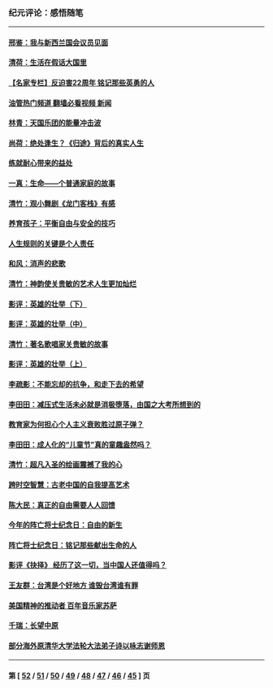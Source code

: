 ### 纪元评论：感悟随笔
---
#### [邢鉴：我与新西兰国会议员见面](../../pages/nsc1035/n13111626.md?07300330) 
#### [清荷：生活在假话大国里](../../pages/nsc1035/n13103916.md?07300330) 
#### [【名家专栏】反迫害22周年 铭记那些英勇的人](../../pages/nsc1035/n13102771.md?07300330) 
#### [油管热门频道 翻墙必看视频 新闻](ok?07300330)
#### [林青：天国乐团的能量冲击波](../../pages/nsc1035/n13099634.md?07300330) 
#### [尚荷：绝处逢生？《归途》背后的真实人生](../../pages/nsc1035/n13099470.md?07300330) 
#### [练就耐心带来的益处](../../pages/nsc1035/n13081876.md?07300330) 
#### [一真：生命——个普通家庭的故事](../../pages/nsc1035/n13075782.md?07300330) 
#### [清竹：观小舞剧《龙门客栈》有感](../../pages/nsc1035/n13069850.md?07300330) 
#### [养育孩子：平衡自由与安全的技巧](../../pages/nsc1035/n13054510.md?07300330) 
#### [人生规则的关键是个人责任](../../pages/nsc1035/n13053252.md?07300330) 
#### [和风：消声的悲歌](../../pages/nsc1035/n13051994.md?07300330) 
#### [清竹：神韵使关贵敏的艺术人生更加灿烂](../../pages/nsc1035/n13038731.md?07300330) 
#### [影评：英雄的壮举（下）](../../pages/nsc1035/n13027438.md?07300330) 
#### [影评：英雄的壮举（中）](../../pages/nsc1035/n13027244.md?07300330) 
#### [清竹：著名歌唱家关贵敏的故事](../../pages/nsc1035/n13025435.md?07300330) 
#### [影评：英雄的壮举（上）](../../pages/nsc1035/n13024688.md?07300330) 
#### [李疏影：不能忘却的抗争，和走下去的希望](../../pages/nsc1035/n13022097.md?07300330) 
#### [李田田：减压式生活未必就是消极堕落，由国之大考所想到的](../../pages/nsc1035/n13017621.md?07300330) 
#### [教育家为何担心个人主义衰败胜过原子弹？](../../pages/nsc1035/n13002969.md?07300330) 
#### [李田田：成人化的“儿童节”真的童趣盎然吗？](../../pages/nsc1035/n13000386.md?07300330) 
#### [清竹：超凡入圣的绘画震撼了我的心](../../pages/nsc1035/n12993985.md?07300330) 
#### [跨时空智慧：古老中国的自我提高艺术](../../pages/nsc1035/n12988506.md?07300330) 
#### [陈大民：真正的自由需要人人回馈](../../pages/nsc1035/n12990148.md?07300330) 
#### [今年的阵亡将士纪念日：自由的新生](../../pages/nsc1035/n12989540.md?07300330) 
#### [阵亡将士纪念日：铭记那些献出生命的人](../../pages/nsc1035/n12985418.md?07300330) 
#### [影评《抉择》 经历了这一切，当中国人还值得吗？](../../pages/nsc1035/n12983029.md?07300330) 
#### [王友群：台湾是个好地方 谁毁台湾谁有罪](../../pages/nsc1035/n12977761.md?07300330) 
#### [美国精神的推动者 百年音乐家苏萨](../../pages/nsc1035/n12974542.md?07300330) 
#### [千瑞：长望中原](../../pages/nsc1035/n12976554.md?07300330) 
#### [部分海外原清华大学法轮大法弟子诗以咏志谢师恩](../../pages/nsc1035/n12957723.md?07300330) 

---
#### 第 [ [52](./52.md?07300330) / [51](./51.md?07300330) / [50](./50.md?07300330) / [49](./49.md?07300330) / [48](./48.md?07300330) / [47](./47.md?07300330) / [46](./46.md?07300330) / [45](./45.md?07300330) ] 页
